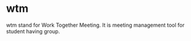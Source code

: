 # wtm
 wtm stand for Work Together Meeting. It is meeting management tool for student having group.
